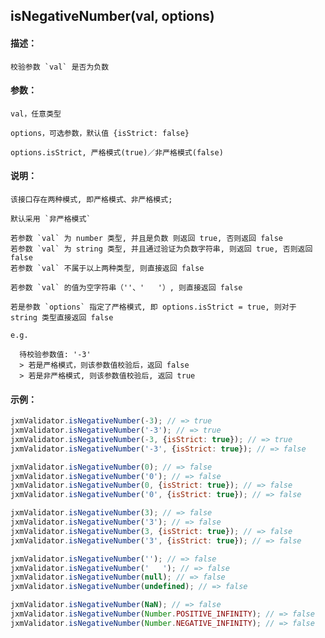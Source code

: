 
## isNegativeNumber(val, options)

#### 描述：

    校验参数 `val` 是否为负数

#### 参数：

    val，任意类型

    options，可选参数，默认值 {isStrict: false}

    options.isStrict, 严格模式(true)／非严格模式(false)

#### 说明：

    该接口存在两种模式, 即严格模式、非严格模式;

    默认采用 `非严格模式`

    若参数 `val` 为 number 类型, 并且是负数 则返回 true, 否则返回 false
    若参数 `val` 为 string 类型, 并且通过验证为负数字符串, 则返回 true, 否则返回 false
    若参数 `val` 不属于以上两种类型, 则直接返回 false

    若参数 `val` 的值为空字符串（''、'   '）, 则直接返回 false

    若是参数 `options` 指定了严格模式, 即 options.isStrict = true, 则对于 string 类型直接返回 false

    e.g.

      待校验参数值: '-3'
      > 若是严格模式，则该参数值校验后，返回 false
      > 若是非严格模式, 则该参数值校验后, 返回 true

#### 示例：

```javascript
jxmValidator.isNegativeNumber(-3); // => true
jxmValidator.isNegativeNumber('-3'); // => true
jxmValidator.isNegativeNumber(-3, {isStrict: true}); // => true
jxmValidator.isNegativeNumber('-3', {isStrict: true}); // => false

jxmValidator.isNegativeNumber(0); // => false
jxmValidator.isNegativeNumber('0'); // => false
jxmValidator.isNegativeNumber(0, {isStrict: true}); // => false
jxmValidator.isNegativeNumber('0', {isStrict: true}); // => false

jxmValidator.isNegativeNumber(3); // => false
jxmValidator.isNegativeNumber('3'); // => false
jxmValidator.isNegativeNumber(3, {isStrict: true}); // => false
jxmValidator.isNegativeNumber('3', {isStrict: true}); // => false

jxmValidator.isNegativeNumber(''); // => false
jxmValidator.isNegativeNumber('   '); // => false
jxmValidator.isNegativeNumber(null); // => false
jxmValidator.isNegativeNumber(undefined); // => false

jxmValidator.isNegativeNumber(NaN); // => false
jxmValidator.isNegativeNumber(Number.POSITIVE_INFINITY); // => false
jxmValidator.isNegativeNumber(Number.NEGATIVE_INFINITY); // => false
```
